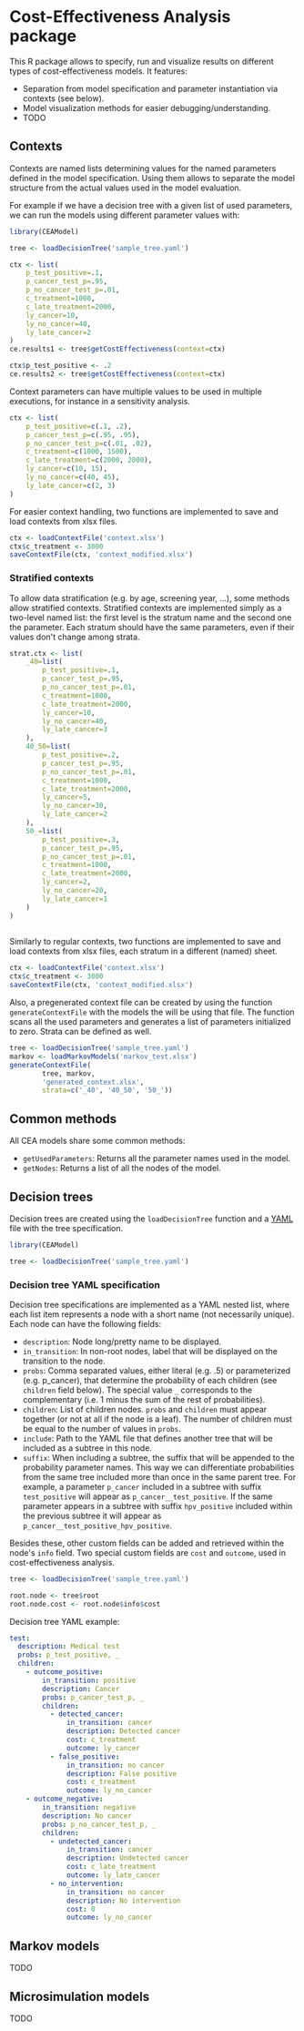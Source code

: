 # Cost-Effectiveness Analysis package

This R package allows to specify, run and visualize results on different types of cost-effectiveness models. It features:

* Separation from model specification and parameter instantiation via contexts (see below).
* Model visualization methods for easier debugging/understanding.
* TODO

## Contexts

Contexts are named lists determining values for the named parameters defined in the model specification. Using them allows to separate the model structure from the actual values used in the model evaluation.

For example if we have a decision tree with a given list of used parameters, we can run the models using different parameter values with:

```r
library(CEAModel)

tree <- loadDecisionTree('sample_tree.yaml')

ctx <- list(
	p_test_positive=.1,
	p_cancer_test_p=.95,
	p_no_cancer_test_p=.01,
	c_treatment=1000,
	c_late_treatment=2000,
	ly_cancer=10,
	ly_no_cancer=40,
	ly_late_cancer=2
)
ce.results1 <- tree$getCostEffectiveness(context=ctx)

ctx$p_test_positive <- .2
ce.results2 <- tree$getCostEffectiveness(context=ctx)
```

Context parameters can have multiple values to be used in multiple executions, for instance in a sensitivity analysis.

```r
ctx <- list(
	p_test_positive=c(.1, .2),
	p_cancer_test_p=c(.95, .95),
	p_no_cancer_test_p=c(.01, .02),
	c_treatment=c(1000, 1500),
	c_late_treatment=c(2000, 2000),
	ly_cancer=c(10, 15),
	ly_no_cancer=c(40, 45),
	ly_late_cancer=c(2, 3)
)
```

For easier context handling, two functions are implemented to save and load contexts from xlsx files.

```r
ctx <- loadContextFile('context.xlsx')
ctx$c_treatment <- 3000
saveContextFile(ctx, 'context_modified.xlsx')
```

### Stratified contexts

To allow data stratification (e.g. by age, screening year, ...), some methods allow stratified contexts. Stratified contexts are implemented simply as a two-level named list: the first level is the stratum name and the second one the parameter. Each stratum should have the same parameters, even if their values don't change among strata.

```r
strat.ctx <- list(
	_40=list(
		p_test_positive=.1,
		p_cancer_test_p=.95,
		p_no_cancer_test_p=.01,
		c_treatment=1000,
		c_late_treatment=2000,
		ly_cancer=10,
		ly_no_cancer=40,
		ly_late_cancer=3
	),
	40_50=list(
		p_test_positive=.2,
		p_cancer_test_p=.95,
		p_no_cancer_test_p=.01,
		c_treatment=1000,
		c_late_treatment=2000,
		ly_cancer=5,
		ly_no_cancer=30,
		ly_late_cancer=2
	),
	50_=list(
		p_test_positive=.3,
		p_cancer_test_p=.95,
		p_no_cancer_test_p=.01,
		c_treatment=1000,
		c_late_treatment=2000,
		ly_cancer=2,
		ly_no_cancer=20,
		ly_late_cancer=1
	)
)
		
```

Similarly to regular contexts, two functions are implemented to save and load contexts from xlsx files, each stratum in a different (named) sheet.

```r
ctx <- loadContextFile('context.xlsx')
ctx$c_treatment <- 3000
saveContextFile(ctx, 'context_modified.xlsx')
```

Also, a pregenerated context file can be created by using the function `generateContextFile` with the models the will be using that file. The function scans all the used parameters and generates a list of parameters initialized to zero. Strata can be defined as well.

```r
tree <- loadDecisionTree('sample_tree.yaml')
markov <- loadMarkovModels('markov_test.xlsx')
generateContextFile(
		tree, markov,
		'generated_context.xlsx',
		strata=c('_40', '40_50', '50_'))
```

## Common methods

All CEA models share some common methods:

* `getUsedParameters`: Returns all the parameter names used in the model.
* `getNodes`: Returns a list of all the nodes of the model.

## Decision trees

Decision trees are created using the `loadDecisionTree` function and a [YAML](https://en.wikipedia.org/wiki/YAML) file with the tree specification.

```r
library(CEAModel)

tree <- loadDecisionTree('sample_tree.yaml')
```

### Decision tree YAML specification
Decision tree specifications are implemented as a YAML nested list, where each list item represents a node with a short name (not necessarily unique). Each node can have the following fields:

* `description`: Node long/pretty name to be displayed.
* `in_transition`: In non-root nodes, label that will be displayed on the transition to the node.
* `probs`: Comma separated values, either literal (e.g. .5) or parameterized (e.g. p\_cancer), that determine the probability of each children (see `children` field below). The special value `_` corresponds to the complementary (i.e. 1 minus the sum of the rest of probabilities).
* `children`: List of children nodes. `probs` and `children` must appear together (or not at all if the node is a leaf). The number of children must be equal to the number of values in `probs`.
* `include`: Path to the YAML file that defines another tree that will be included as a subtree in this node.
* `suffix`: When including a subtree, the suffix that will be appended to the probability parameter names. This way we can differentiate probabilities from the same tree included more than once in the same parent tree. For example, a parameter `p_cancer` included in a subtree with suffix `test_positive` will appear as `p_cancer__test_positive`. If the same parameter appears in a subtree with suffix `hpv_positive` included within the previous subtree it will appear as `p_cancer__test_positive_hpv_positive`.

Besides these, other custom fields can be added and retrieved within the node's `info` field. Two special custom fields are `cost` and `outcome`, used in cost-effectiveness analysis.

```r
tree <- loadDecisionTree('sample_tree.yaml')

root.node <- tree$root
root.node.cost <- root.node$info$cost
```

Decision tree YAML example:

```yaml
test:
  description: Medical test
  probs: p_test_positive, _
  children:
    - outcome_positive:
        in_transition: positive
        description: Cancer
        probs: p_cancer_test_p, _
        children:
          - detected_cancer:
              in_transition: cancer
              description: Detected cancer
              cost: c_treatment
              outcome: ly_cancer
          - false_positive:
              in_transition: no cancer
              description: False positive
              cost: c_treatment
              outcome: ly_no_cancer
    - outcome_negative:
        in_transition: negative
        description: No cancer
        probs: p_no_cancer_test_p, _
        children:
          - undetected_cancer:
              in_transition: cancer
              description: Undetected cancer
              cost: c_late_treatment
              outcome: ly_late_cancer
          - no_intervention:
              in_transition: no cancer
              description: No intervention
              cost: 0
              outcome: ly_no_cancer

```

## Markov models

TODO

## Microsimulation models

TODO

















































